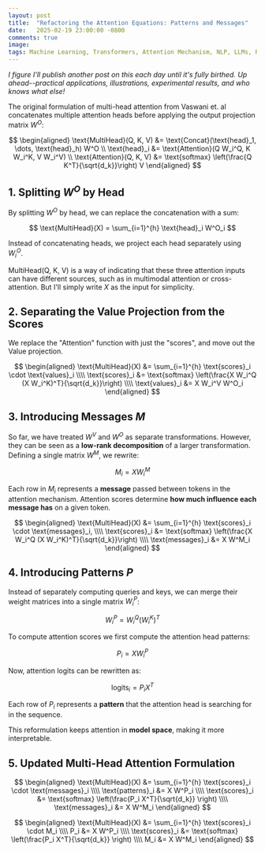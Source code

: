 ```yaml
---
layout: post
title:  "Refactoring the Attention Equations: Patterns and Messages"
date:   2025-02-19 23:00:00 -0800
comments: true
image:
tags: Machine Learning, Transformers, Attention Mechanism, NLP, LLMs, Rank Factorization, Low-Rank Attention, Multi-Head Attention, Optimization
---
```


_I figure I'll publish another post on this each day until it's fully birthed. Up ahead--practical applications, illustrations, experimental results, and who knows what else!_

The original formulation of multi-head attention from Vaswani et. al concatenates multiple attention heads before applying the output projection matrix $W^O$:

$$
\begin{aligned}
    \text{MultiHead}(Q, K, V) &= \text{Concat}(\text{head}_1, \dots, \text{head}_h) W^O \\
    \text{head}_i &= \text{Attention}(Q W_i^Q, K W_i^K, V W_i^V) \\
    \text{Attention}(Q, K, V) &= \text{softmax} \left(\frac{Q K^T}{\sqrt{d_k}}\right) V
\end{aligned}
$$


## 1. Splitting $W^O$ by Head

By splitting $W^O$ by head, we can replace the concatenation with a sum: 

$$
\text{MultiHead}(X) = \sum_{i=1}^{h} \text{head}_i W^O_i
$$

Instead of concatenating heads, we project each head separately using $W^O_i$. 

MultiHead(Q, K, V) is a way of indicating that these three attention inputs can have different sources, such as in multimodal attention or cross-attention. But I'll simply write $X$ as the input for simplicity. 

## 2. Separating the Value Projection from the Scores

We replace the "Attention" function with just the "scores", and move out the Value projection.

$$
\begin{aligned}
    \text{MultiHead}(X) &= \sum_{i=1}^{h} \text{scores}_i \cdot \text{values}_i \\\\
    \text{scores}_i &= \text{softmax} \left(\frac{X W_i^Q (X W_i^K)^T}{\sqrt{d_k}}\right) \\\\
    \text{values}_i &= X W_i^V W^O_i
\end{aligned}
$$

## 3. Introducing Messages $M$

So far, we have treated $W^V$ and $W^O$ as separate transformations. However, they can be seen as a **low-rank decomposition** of a larger transformation. Defining a single matrix $W^M$, we rewrite:

$$
M_i = X W^M_i
$$

Each row in $M_i$ represents a **message** passed between tokens in the attention mechanism. Attention scores determine **how much influence each message has** on a given token.

$$
\begin{aligned}
    \text{MultiHead}(X) &= \sum_{i=1}^{h} \text{scores}_i \cdot \text{messages}_i, \\\\
    \text{scores}_i &= \text{softmax} \left(\frac{X W_i^Q (X W_i^K)^T}{\sqrt{d_k}}\right) \\\\
    \text{messages}_i &= X W^M_i
\end{aligned}
$$


## 4. Introducing Patterns $P$

Instead of separately computing queries and keys, we can merge their weight matrices into a single matrix $W^P_i$:

$$
W^P_i = W^Q_i (W^K_i)^T
$$

To compute attention scores we first compute the attention head patterns:

$$
P_i = X W^P_i
$$



Now, attention logits can be rewritten as:

$$
\text{logits}_i = P_i X^T
$$

Each row of $P_i$ represents a **pattern** that the attention head is searching for in the sequence.

This reformulation keeps attention in **model space**, making it more interpretable.


## 5. Updated Multi-Head Attention Formulation


$$
\begin{aligned}
    \text{MultiHead}(X) &= \sum_{i=1}^{h} \text{scores}_i \cdot \text{messages}_i \\\\
    \text{patterns}_i &= X W^P_i \\\\
    \text{scores}_i &= \text{softmax} \left(\frac{P_i X^T}{\sqrt{d_k}} \right) \\\\
    \text{messages}_i &= X W^M_i
\end{aligned}
$$


$$
\begin{aligned}
    \text{MultiHead}(X) &= \sum_{i=1}^{h} \text{scores}_i \cdot M_i \\\\
    P_i &= X W^P_i \\\\
    \text{scores}_i &= \text{softmax} \left(\frac{P_i X^T}{\sqrt{d_k}} \right) \\\\
    M_i &= X W^M_i
\end{aligned}
$$

